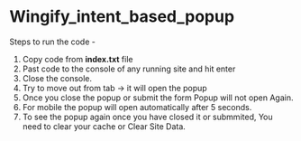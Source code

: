 # Wingify_intent_based_popup

Steps to run the code -
1. Copy code from **index.txt** file
2. Past code to the console of any running site and hit enter
3. Close the console.
4. Try to move out from tab -> it will open the popup
5. Once you close the popup or submit the form Popup will not open Again.
6. For mobile the popup will open automatically after 5 seconds.
7. To see the popup again once you have closed it or submmited, You need to clear your cache or Clear Site Data. 
